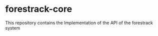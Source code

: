 # forestrack-core

This repository contains the Implementation of the API of the forestrack  system 
